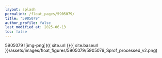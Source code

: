 ```yaml
---
layout: splash
permalink: /float_pages/5905079/
title: "5905079"
author_profile: false
last_modified_at: 2025-06-13
toc: false
---
```

 
5905079
![img-png]({{ site.url }}{{ site.baseurl }}/assets/images/float_figures/5905079/5905079_Sprof_processed_v2.png)